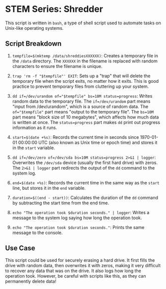 # STEM Series: Shredder

This script is written in `bash`, a type of shell script used to automate tasks on Unix-like operating systems.

## Script Breakdown

1. `tempfile=$(mktemp /data/shreddiesXXXXXX)`: Creates a temporary file in the `/data` directory. The `XXXXXX` in the filename is replaced with random characters to ensure the filename is unique.

2. `trap 'rm -f "$tempfile"' EXIT`: Sets up a "trap" that will delete the temporary file when the script exits, no matter how it exits. This is good practice to prevent temporary files from cluttering up your system.

3. `dd if=/dev/urandom of="$tempfile" bs=10M status=progress`: Writes random data to the temporary file. The `if=/dev/urandom` part means "input from /dev/urandom", which is a source of random data. The `of="$tempfile"` part means "output to the temporary file". The `bs=10M` part means "block size of 10 megabytes", which affects how much data is written at once. The `status=progress` part makes `dd` print out progress information as it runs.

4. `start=$(date +%s)`: Records the current time in seconds since 1970-01-01 00:00:00 UTC (also known as Unix time or epoch time) and stores it in the `start` variable.

5. `dd if=/dev/zero of=/dev/sda bs=10M status=progress 2>&1 | logger`: Overwrites the `/dev/sda` device (usually the first hard drive) with zeros. The `2>&1 | logger` part redirects the output of the `dd` command to the system log.

6. `end=$(date +%s)`: Records the current time in the same way as the `start` line, but stores it in the `end` variable.

7. `duration=$((end - start))`: Calculates the duration of the `dd` command by subtracting the start time from the end time.

8. `echo "The operation took $duration seconds." | logger`: Writes a message to the system log saying how long the operation took.

9. `echo "The operation took $duration seconds."`: Prints the same message to the console.

## Use Case

This script could be used for securely erasing a hard drive. It first fills the drive with random data, then overwrites it with zeros, making it very difficult to recover any data that was on the drive. It also logs how long the operation took. However, be careful with scripts like this, as they can permanently delete data!
